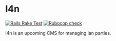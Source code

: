 # l4n

[![Rails Rake Test](https://github.com/Adrian-Hirt/l4n/actions/workflows/rails_rake.yml/badge.svg)](https://github.com/Adrian-Hirt/l4n/actions/workflows/rails_rake.yml)
[![Rubocop check](https://github.com/Adrian-Hirt/l4n/actions/workflows/rubocop.yml/badge.svg)](https://github.com/Adrian-Hirt/l4n/actions/workflows/rubocop.yml)

l4n is an upcoming CMS for managing lan parties.
